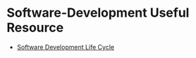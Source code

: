 # Software-Development Useful Resource

* [Software Development Life Cycle](https://github.com/Aashutosh0033/Software-Development/tree/main/SDLC)
